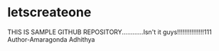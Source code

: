 # letscreateone
THIS IS SAMPLE GITHUB REPOSITORY............Isn't it guys!!!!!!!!!!!!!!!111
Author-Amaragonda Adhithya
